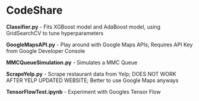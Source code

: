 # CodeShare

**Classifier.py** - Fits XGBoost model and AdaBoost model, using GridSearchCV to tune hyperparameters

**GoogleMapsAPI.py** - Play around with Google Maps APIs; Requires API Key from Google Developer Console

**MMCQueueSimulation.py** - Simulates a MMC Queue

**ScrapeYelp.py** - Scrape restaurant data from Yelp; DOES NOT WORK AFTER YELP UPDATED WEBSITE; Better to use Google Maps anyways

**TensorFlowTest.ipynb** - Experiment with Googles Tensor Flow
